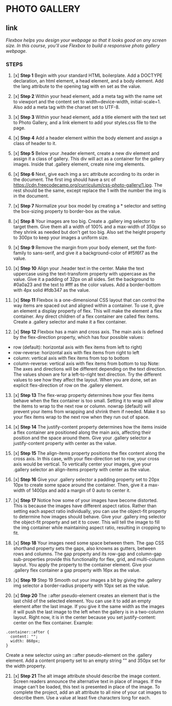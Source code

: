 # PHOTO GALLERY

## link



*Flexbox helps you design your webpage so that it looks good on any screen size.
In this course, you'll use Flexbox to build a responsive photo gallery webpage.*

### STEPS


1. [x]   **Step 1**
Begin with your standard HTML boilerplate. Add a DOCTYPE declaration, an html element, a head element, and a body element.
Add the lang attribute to the opening <html> tag with en set as the value.

2. [x]   **Step 2**
Within your head element, add a meta tag with the name set to viewport and the content set to width=device-width, initial-scale=1.
Also add a meta tag with the charset set to UTF-8.

3. [x]   **Step 3**
Within your head element, add a title element with the text set to Photo Gallery, and a link element to add your styles.css file to the page.

4. [x]   **Step 4**
Add a header element within the body element and assign a class of header to it.

5. [x]   **Step 5**
Below your .header element, create a new div element and assign it a class of gallery. This div will act as a container for the gallery images.
Inside that .gallery element, create nine img elements.

6. [x]   **Step 6**
Next, give each img a src attribute according to its order in the document. The first img should have a src of https://cdn.freecodecamp.org/curriculum/css-photo-gallery/1.jpg. The rest should be the same, except replace the 1 with the number the img is in the document.

7. [x]   **Step 7**
Normalize your box model by creating a * selector and setting the box-sizing property to border-box as the value.

8. [x]   **Step 8**
Your images are too big. Create a .gallery img selector to target them. Give them all a width of 100% and a max-width of 350px so they shrink as needed but don't get too big.
Also set the height property to 300px to keep your images a uniform size.

9. [x]   **Step 9**
Remove the margin from your body element, set the font-family to sans-serif, and give it a background-color of #f5f6f7 as the value.

10. [x]   **Step 10**
Align your .header text in the center. Make the text uppercase using the text-transform property with uppercase as the value.
Give it a padding of 32px on all sides. Set the background to #0a0a23 and the text to #fff as the color values.
Add a border-bottom with 4px solid #fdb347 as the value.

11. [x]   **Step 11**
Flexbox is a one-dimensional CSS layout that can control the way items are spaced out and aligned within a container.
To use it, give an element a display property of flex. This will make the element a flex container. Any direct children of a flex container are called flex items.
Create a .gallery selector and make it a flex container.

12. [x]   **Step 12**
Flexbox has a main and cross axis. The main axis is defined by the flex-direction property, which has four possible values:
- row (default): horizontal axis with flex items from left to right)
- row-reverse: horizontal axis with flex items from right to left
- column: vertical axis with flex items from top to bottom
- column-reverse: vertical axis with flex items from bottom to top
Note: The axes and directions will be different depending on the text direction. The values shown are for a left-to-right text direction.
Try the different values to see how they affect the layout.
When you are done, set an explicit flex-direction of row on the .gallery element.

13. [x]   **Step 13**
The flex-wrap property determines how your flex items behave when the flex container is too small. Setting it to wrap will allow the items to wrap to the next row or column. nowrap (default) will prevent your items from wrapping and shrink them if needed.
Make it so your flex items wrap to the next row when they run out of space.

14. [x]   **Step 14**
The justify-content property determines how the items inside a flex container are positioned along the main axis, affecting their position and the space around them.
Give your .gallery selector a justify-content property with center as the value.

15. [x]   **Step 15**
The align-items property positions the flex content along the cross axis. In this case, with your flex-direction set to row, your cross axis would be vertical.
To vertically center your images, give your .gallery selector an align-items property with center as the value.

16. [x]   **Step 16**
Give your .gallery selector a padding property set to 20px 10px to create some space around the container.
Then, give it a max-width of 1400px and add a margin of 0 auto to center it.

17. [x]   **Step 17**
Notice how some of your images have become distorted. This is because the images have different aspect ratios. Rather than setting each aspect ratio individually, you can use the object-fit property to determine how images should behave.
Give your .gallery img selector the object-fit property and set it to cover. This will tell the image to fill the img container while maintaining aspect ratio, resulting in cropping to fit.

18. [x]   **Step 18**
Your images need some space between them.
The gap CSS shorthand property sets the gaps, also knowns as gutters, between rows and columns. The gap property and its row-gap and column-gap sub-properties provide this functionality for flex, grid, and multi-column layout. You apply the property to the container element.
Give your .gallery flex container a gap property with 16px as the value.

19. [x]   **Step 19**
Step 19
Smooth out your images a bit by giving the .gallery img selector a border-radius property with 10px set as the value.

20. [x]   **Step 20**
The ::after pseudo-element creates an element that is the last child of the selected element. You can use it to add an empty element after the last image. If you give it the same width as the images it will push the last image to the left when the gallery is in a two-column layout. Right now, it is in the center because you set justify-content: center on the flex container.
Example:
```
.container::after {
  content: "";
  width: 860px;
}
```
Create a new selector using an ::after pseudo-element on the .gallery element. Add a content property set to an empty string "" and 350px set for the width property.

21. [x]   **Step 21**
The alt image attribute should describe the image content. Screen readers announce the alternative text in place of images. If the image can't be loaded, this text is presented in place of the image.
To complete the project, add an alt attribute to all nine of your cat images to describe them. Use a value at least five characters long for each.